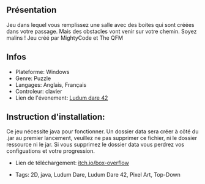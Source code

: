 ## Présentation
Jeu dans lequel vous remplissez une salle avec des boites qui sont créées dans votre passage. Mais des obstacles vont venir sur votre chemin. Soyez malins !
Jeu créé par MightyCode et The QFM

## Infos
* Plateforme: Windows
* Genre: Puzzle
* Langages:	Anglais, Français
* Controleur: clavier
* Lien de l'évenement: [Ludum dare 42](https://ldjam.com/events/ludum-dare/42/box-overflow)

## Instruction d'installation:
Ce jeu nécessite java pour fonctionner. Un dossier data sera créer à côté du .jar au premier lancement, veuillez ne pas supprimer ce fichier, ni le dossier ressource ni le jar. Si vous supprimez le dossier data vous perdrez vos configuations et votre progression.

* Lien de téléchargement: [itch.io/box-overflow](https://theqfm.itch.io/box-overflow)

* Tags:	2D, java, Ludum Dare, Ludum Dare 42, Pixel Art, Top-Down
